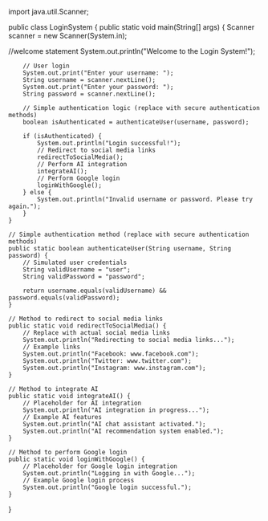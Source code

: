 import java.util.Scanner;

public class LoginSystem {
    public static void main(String[] args) {
        Scanner scanner = new Scanner(System.in);
        
//welcome statement
        System.out.println("Welcome to the Login System!");

        // User login
        System.out.print("Enter your username: ");
        String username = scanner.nextLine();
        System.out.print("Enter your password: ");
        String password = scanner.nextLine();

        // Simple authentication logic (replace with secure authentication methods)
        boolean isAuthenticated = authenticateUser(username, password);

        if (isAuthenticated) {
            System.out.println("Login successful!");
            // Redirect to social media links
            redirectToSocialMedia();
            // Perform AI integration
            integrateAI();
            // Perform Google login
            loginWithGoogle();
        } else {
            System.out.println("Invalid username or password. Please try again.");
        }
    }

    // Simple authentication method (replace with secure authentication methods)
    public static boolean authenticateUser(String username, String password) {
        // Simulated user credentials
        String validUsername = "user";
        String validPassword = "password";

        return username.equals(validUsername) && password.equals(validPassword);
    }

    // Method to redirect to social media links
    public static void redirectToSocialMedia() {
        // Replace with actual social media links
        System.out.println("Redirecting to social media links...");
        // Example links
        System.out.println("Facebook: www.facebook.com");
        System.out.println("Twitter: www.twitter.com");
        System.out.println("Instagram: www.instagram.com");
    }

    // Method to integrate AI
    public static void integrateAI() {
        // Placeholder for AI integration
        System.out.println("AI integration in progress...");
        // Example AI features
        System.out.println("AI chat assistant activated.");
        System.out.println("AI recommendation system enabled.");
    }

    // Method to perform Google login
    public static void loginWithGoogle() {
        // Placeholder for Google login integration
        System.out.println("Logging in with Google...");
        // Example Google login process
        System.out.println("Google login successful.");
    }
}
